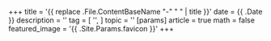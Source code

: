 +++
title = '{{ replace .File.ContentBaseName "-" " " | title }}'
date = {{ .Date }}
description = ''
tag = [
	'',
]
topic = ''
[params]
	article = true
	math = false
featured_image = '{{ .Site.Params.favicon }}'
+++

